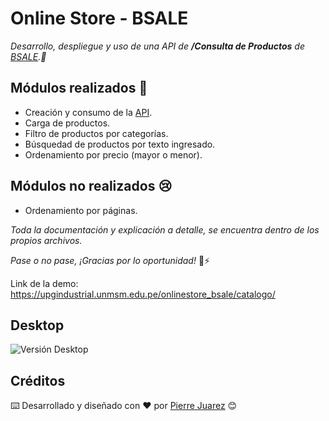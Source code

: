# Online Store - BSALE

_Desarrollo, despliegue y uso de una API de **/Consulta de Productos**  de  [BSALE](https://www.bsale.com.pe/).💪_

## Módulos realizados 🤩

- Creación y consumo de la [API](https://upgindustrial.unmsm.edu.pe/onlinestore_bsale/api).
- Carga de productos.
- Filtro de productos por categorías.
- Búsquedad de productos por texto ingresado.
- Ordenamiento por precio (mayor o menor).

## Módulos no realizados 😢
- Ordenamiento por páginas.


_Toda la documentación y explicación a detalle, se encuentra dentro de los propios archivos._

_Pase o no pase, ¡Gracias por lo oportunidad!_ 🙌⚡

Link de la demo: <a href="https://upgindustrial.unmsm.edu.pe/onlinestore_bsale/catalogo/" target="_blank">https://upgindustrial.unmsm.edu.pe/onlinestore_bsale/catalogo/</a>

## Desktop

![Versión Desktop](img/screenshots/bsaledemo.png?raw=true "Demo Versión Desktop")


## Créditos


⌨️ Desarrollado y diseñado con ♥️ por [Pierre Juarez](https://github.com/pierre-juarez) 😊


